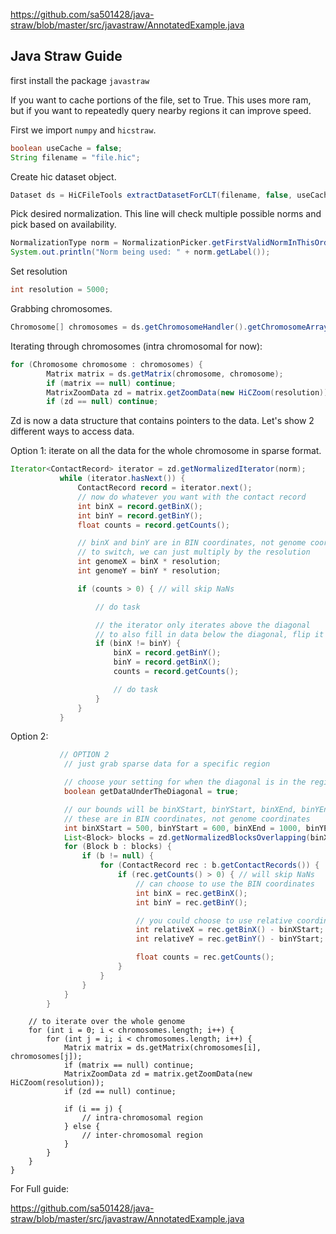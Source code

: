 https://github.com/sa501428/java-straw/blob/master/src/javastraw/AnnotatedExample.java

## Java Straw Guide

first install the package `javastraw`


If you want to cache portions of the file, set to True. This uses more ram, but if you want to repeatedly query nearby regions it can improve speed. 

First we import `numpy` and `hicstraw`.
```java
boolean useCache = false;
String filename = "file.hic";
```

Create hic dataset object.
```java
Dataset ds = HiCFileTools extractDatasetForCLT(filename, false, useCache, false);
```

Pick desired normalization. This line will check multiple possible norms and pick based on availability.

```java
NormalizationType norm = NormalizationPicker.getFirstValidNormInThisOrder(ds, new String[]{"KR", "SCALE", "VC", "VC_SQRT", "NONE"});
System.out.println("Norm being used: " + norm.getLabel());
```

Set resolution

```java
int resolution = 5000;
```

Grabbing chromosomes.
```java
Chromosome[] chromosomes = ds.getChromosomeHandler().getChromosomeArrayWithoutAllByAll();
```
Iterating through chromosomes (intra chromosomal for now):
```java
for (Chromosome chromosome : chromosomes) {
        Matrix matrix = ds.getMatrix(chromosome, chromosome);
        if (matrix == null) continue;
        MatrixZoomData zd = matrix.getZoomData(new HiCZoom(resolution));
        if (zd == null) continue;
```
Zd is now a data structure that contains pointers to the data. Let's show 2 different ways to access data.

Option 1:
 iterate on all the data for the whole chromosome in sparse format.
 ```java
 Iterator<ContactRecord> iterator = zd.getNormalizedIterator(norm);
            while (iterator.hasNext()) {
                ContactRecord record = iterator.next();
                // now do whatever you want with the contact record
                int binX = record.getBinX();
                int binY = record.getBinY();
                float counts = record.getCounts();

                // binX and binY are in BIN coordinates, not genome coordinates
                // to switch, we can just multiply by the resolution
                int genomeX = binX * resolution;
                int genomeY = binY * resolution;

                if (counts > 0) { // will skip NaNs

                    // do task

                    // the iterator only iterates above the diagonal
                    // to also fill in data below the diagonal, flip it
                    if (binX != binY) {
                        binX = record.getBinY();
                        binY = record.getBinX();
                        counts = record.getCounts();

                        // do task
                    }
                }
            }
```
Option 2:
```java
           // OPTION 2
            // just grab sparse data for a specific region

            // choose your setting for when the diagonal is in the region
            boolean getDataUnderTheDiagonal = true;

            // our bounds will be binXStart, binYStart, binXEnd, binYEnd
            // these are in BIN coordinates, not genome coordinates
            int binXStart = 500, binYStart = 600, binXEnd = 1000, binYEnd = 1200;
            List<Block> blocks = zd.getNormalizedBlocksOverlapping(binXStart, binYStart, binXEnd, binYEnd, norm, getDataUnderTheDiagonal);
            for (Block b : blocks) {
                if (b != null) {
                    for (ContactRecord rec : b.getContactRecords()) {
                        if (rec.getCounts() > 0) { // will skip NaNs
                            // can choose to use the BIN coordinates
                            int binX = rec.getBinX();
                            int binY = rec.getBinY();

                            // you could choose to use relative coordinates for the box given
                            int relativeX = rec.getBinX() - binXStart;
                            int relativeY = rec.getBinY() - binYStart;

                            float counts = rec.getCounts();
                        }
                    }
                }
            }
        }
```

        // to iterate over the whole genome
        for (int i = 0; i < chromosomes.length; i++) {
            for (int j = i; i < chromosomes.length; i++) {
                Matrix matrix = ds.getMatrix(chromosomes[i], chromosomes[j]);
                if (matrix == null) continue;
                MatrixZoomData zd = matrix.getZoomData(new HiCZoom(resolution));
                if (zd == null) continue;

                if (i == j) {
                    // intra-chromosomal region
                } else {
                    // inter-chromosomal region
                }
            }
        }
    }

For Full guide:

https://github.com/sa501428/java-straw/blob/master/src/javastraw/AnnotatedExample.java